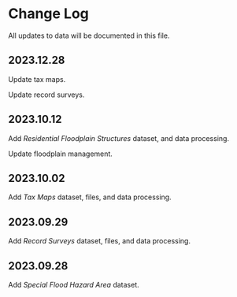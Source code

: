 # Change Log

All updates to data will be documented in this file.

## 2023.12.28

Update tax maps.

Update record surveys.

## 2023.10.12

Add _Residential Floodplain Structures_ dataset, and data processing.

Update floodplain management.

## 2023.10.02

Add _Tax Maps_ dataset, files, and data processing.

## 2023.09.29

Add _Record Surveys_ dataset, files, and data processing.

## 2023.09.28

Add _Special Flood Hazard Area_ dataset.

